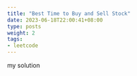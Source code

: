 ```yaml
---
title: "Best Time to Buy and Sell Stock"
date: 2023-06-18T22:00:41+08:00
type: posts
weight: 2
tags:
- leetcode
---
```


my solution
